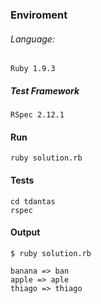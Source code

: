 ### Enviroment
###### Language: 
    Ruby 1.9.3
##### Test Framework
	RSpec 2.12.1
 
#### Run
	ruby solution.rb
	
#### Tests
	cd tdantas
	rspec
	
#### Output

````
$ ruby solution.rb
 
banana => ban
apple => aple
thiago => thiago
	
````